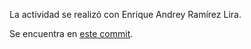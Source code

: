 La actividad se realizó con Enrique Andrey Ramírez Lira.

Se encuentra en [este commit](https://github.com/Andreylira08/laboratorios/commit/fd996531620ea3da9e1ed805cb342c8ac2775090).